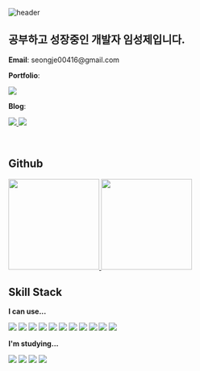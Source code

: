 ![header](https://capsule-render.vercel.app/api?type=waving&color=gradient&customColorList=17,26&height=300&section=header&text=🌳🌲🌳&fontSize=70&fontAlign=75)

## 공부하고 성장중인 개발자 임성제입니다.

<p> <strong>Email</strong>: seongje00416@gmail.com </p>
<p> <strong>Portfolio</strong>: </p>
<p>
  <a href="https://www.notion.so/seongje00416/Portfolio-846f88f7f3654128a3f3e1157bb43478?pvs=4">
    <img src="https://img.shields.io/badge/Lim Seongje-6B9900?style=for-the-badge&logo=Notion&logoColor=white">
  </a>
</p>
<p> <strong>Blog</strong>: </p>
<p>
  <a href="https://www.notion.so/seongje00416/4c36eb99dd704af8b7356173ef0cb247?v=18df116d5c724a3794e5ef8fcd58c77e&pvs=4">
    <img src="https://img.shields.io/badge/Programming-22741C?style=for-the-badge&logo=Notion&logoColor=white">
  </a>
  <a href="https://www.notion.so/seongje00416/06fa6ba265e54477b933d358e35ac573?v=ff751088760948c2866d600aee07fe97&pvs=4">
    <img src="https://img.shields.io/badge/Cloud Service-2F9D27?style=for-the-badge&logo=Notion&logoColor=white">
  </a>
</p>
<br>

## Github
<a href="s">
  <img src="https://github-readme-stats.vercel.app/api?username=seongje00416&theme=shadow_green&show_icons=true&hide=stars" height="180px" max-width="50%" />
</a>
<a href="s">
  <img src="https://github-readme-stats.vercel.app/api/top-langs/?username=seongje00416&layout=compact&theme=shadow_green" height="180px" max-width="45%" />
</a>
<br>

## Skill Stack
<p> <strong>I can use...</strong> </p>
<p>
  <img src="https://img.shields.io/badge/Java-FF5E00?style=for-the-badge&logo=java&logoColor=white">
  <img src="https://img.shields.io/badge/JavaScript-FFBB00?style=for-the-badge&logo=javascript&logoColor=white">
  <img src="https://img.shields.io/badge/TypeScript-6799FF?style=for-the-badge&logo=typescript&logoColor=white">
  <img src="https://img.shields.io/badge/Spring Boot-22741C?style=for-the-badge&logo=SpringBoot&logoColor=white">
  <img src="https://img.shields.io/badge/React-3DB7CC?style=for-the-badge&logo=React&logoColor=white">
  <img src="https://img.shields.io/badge/Python-F29661?style=for-the-badge&logo=Python&logoColor=white">
  <img src="https://img.shields.io/badge/Git-FF5E00?style=for-the-badge&logo=Git&logoColor=white">
  <img src="https://img.shields.io/badge/Docker-4374D9?style=for-the-badge&logo=Docker&logoColor=white">
  <img src="https://img.shields.io/badge/Kubernetes-0054FF?style=for-the-badge&logo=Kubernetes&logoColor=white">
  <img src="https://img.shields.io/badge/AWS-997000?style=for-the-badge&logo=Amazon&logoColor=white">
  <img src="https://img.shields.io/badge/NCP-22741C?style=for-the-badge&logo=Naver&logoColor=white">
</p>
<p> <strong>I'm studying...</strong> </p>
<p>
  <img src="https://img.shields.io/badge/C++-6799FF?style=for-the-badge&logo=cplusplus&logoColor=white">
  <img src="https://img.shields.io/badge/Nest.js-D9418C?style=for-the-badge&logo=nestjs&logoColor=white">
  <img src="https://img.shields.io/badge/GCP-FF0000?style=for-the-badge&logo=Googlecloud&logoColor=white">
  <img src="https://img.shields.io/badge/ArgoCD-F29661?style=for-the-badge&logo=Argo&logoColor=white">
</p>
<br>





